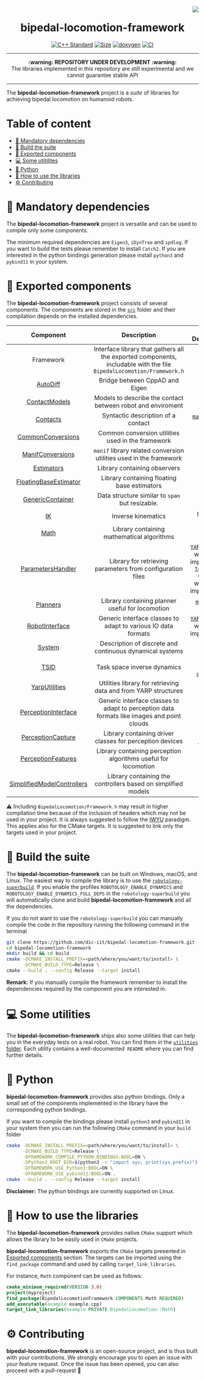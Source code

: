 <img src="https://user-images.githubusercontent.com/16744101/108218725-3cab5980-7135-11eb-8b5a-8bcc9226fd5a.png" align="right" />

<h1 align="center">bipedal-locomotion-framework</h1>

<p align="center">
   <a href="https://isocpp.org"><img src="https://img.shields.io/badge/standard-C++17-blue.svg?style=flat&logo=c%2B%2B" alt="C++ Standard" class="center"/></a>
   <a href="https://github.com/dic-iit/bipedal-locomotion-framework/blob/master/LICENSE"><img src="https://img.shields.io/badge/license-LGPL-19c2d8.svg" alt="Size" class="center"/></a>
  <a href="https://dic-iit.github.io/bipedal-locomotion-framework/doxygen/doc/html/index.html"><img src="https://github.com/dic-iit/bipedal-locomotion-framework/workflows/GitHub%20Pages/badge.svg" alt="doxygen"/></a>
  <a href="https://github.com/dic-iit/bipedal-locomotion-framework/actions?query=workflow%3A%22C%2B%2B+CI+Workflow%22"><img src="https://github.com/dic-iit/bipedal-locomotion-framework/workflows/C++%20CI%20Workflow/badge.svg" alt="CI"/></a>
</p>


---

<p align="center">
  <b>:warning: REPOSITORY UNDER DEVELOPMENT :warning:</b>
  <br>The libraries implemented in this repository are still experimental and we cannot guarantee stable API
</p>




---



The **bipedal-locomotion-framework** project is a _suite_ of libraries for achieving bipedal locomotion on humanoid robots.
# Table of content

- [:page_facing_up: Mandatory dependencies](#page_facing_up-mandatory-dependencies)
- [:hammer: Build the suite](#hammer-build-the-suite)
- [:orange_book: Exported components](#orange_book-exported-components)
- [:computer: Some utitilites](#computer-some-utilities)
- [:snake: Python](#snake-python)
- [:running: How to use the libraries](#running-how-to-use-the-libraries)
- [:gear: Contributing](#gear-contributing)

# :page_facing_up: Mandatory dependencies
The **bipedal-locomotion-framework** project is versatile and can be used to compile only some components.

The minimum required dependencies are `Eigen3`, `iDynTree` and `spdlog`. If you want to build the tests please remember to install `Catch2`. If you are interested in the python bindings generation please install `python3` and `pybind11` in your system.

# :orange_book: Exported components

The **bipedal-locomotion-framework** project consists of several components. The components are stored in the [`src`](./src) folder and their compilation depends on the installed dependencies.

|                  Component                   |                         Description                          |                   Additional Dependencies                    |
| :------------------------------------------: | :----------------------------------------------------------: | :----------------------------------------------------------: |
|                    Framework                 |    Interface library that gathers all the exported components, includable with the file `BipedalLocomotion/Framework.h`     |  -   |
|          [AutoDiff](./src/Autodiff)          |                Bridge between CppAD and Eigen                |   [`CppAD`](https://coin-or.github.io/CppAD/doc/cppad.htm)   |
|     [ContactModels](./src/ContactModels)     | Models to describe the contact between robot and enviroment  |                              -                               |
|          [Contacts](./src/Contacts)          |              Syntactic description of a contact              |  [`manif`](https://github.com/artivis/manif) [`nlohmann json`](https://github.com/nlohmann/json/) |
|    [CommonConversions](./src/Conversions)    |      Common conversion utilities used in the framework       |                              -                               |
|    [ManifConversions](./src/Conversions)     | `manif` library related conversion utilities used in the framework |         [`manif`](https://github.com/artivis/manif)          |
|        [Estimators](./src/Estimators)        |                 Library containing observers                 |                              -                               |
|  [FloatingBaseEstimator](./src/Estimators)   |         Library containing floating base estimators          |         [`manif`](https://github.com/artivis/manif)          |
|  [GenericContainer](./src/GenericContainer)  |      Data structure similar to ``span`` but resizable.       |                              -                               |
|               [IK](./src/IK)                 |                      Inverse kinematics                      | [`manif`](https://github.com/artivis/manif) [`osqp-eigen`](https://github.com/robotology/osqp-eigen) |
|              [Math](./src/Math)              |          Library containing mathematical algorithms          |      [`manif`](https://github.com/artivis/manif)             |
| [ParametersHandler](./src/ParametersHandler) |  Library for retrieving parameters from configuration files  | [`YARP`](https://www.yarp.it/git-master/) (only if you want the `YARP` implementation) [`tomlplusplus`](https://github.com/marzer/tomlplusplus/) (only if you want the `toml` implementation) |
|          [Planners](./src/Planners)          |       Library containing planner useful for locomotion       | [`manif`](https://github.com/artivis/manif) [`CasADi`](https://web.casadi.org/) [`qhull`](http://www.qhull.org/) |
|    [RobotInterface](./src/RobotInterface)    | Generic interface classes to adapt to various IO data formats | [`YARP`](https://www.yarp.it/git-master/) (only if you want the `YARP` implementation) |
|            [System](./src/System)            |   Description of discrete and continuous dynamical systems   |                              -                               |
|              [TSID](./src/TSID)              |                 Task space inverse dynamics                  | [`manif`](https://github.com/artivis/manif) [`lie-group-controllers`](https://github.com/dic-iit/lie-group-controllers) |
|     [YarpUtilities](./src/YarpUtilities)     | Utilities library for retrieving data and from YARP structures |          [`YARP`](https://www.yarp.it/git-master/)           |
| [PerceptionInterface](./src/RobotInterface)  | Generic interface classes to adapt to perception data formats like images and point clouds | [`OpenCV`](https://github.com/opencv/opencv) [`PCL`](https://github.com/PointCloudLibrary/pcl) |
|    [PerceptionCapture](./src/Perception)     |   Library containing driver classes for perception devices   | [`OpenCV`](https://github.com/opencv/opencv) [`PCL`](https://github.com/PointCloudLibrary/pcl) [`realsense2`](https://github.com/IntelRealSense/librealsense) |
|    [PerceptionFeatures](./src/Perception)     |   Library containing perception algorithms useful for locomotion   | [`OpenCV`](https://github.com/opencv/opencv) |
|    [SimplifiedModelControllers](./src/SimplifiedModelControllers)     |   Library containing the controllers based on simplified models   | [`manif`](https://github.com/artivis/manif) |

:warning: Including `BipedalLocomotion/Framework.h` may result in higher compilation time because of the inclusion of headers which may not be used in your project. It is always suggested to follow the [IWYU](https://github.com/include-what-you-use/include-what-you-use/blob/cc0fad4be0db26e40713b6076263f204a311b573/docs/WhyIWYU.md) paradigm. This applies also for the CMake targets. It is suggested to link only the targets used in your project.

# :hammer: Build the suite
The **bipedal-locomotion-framework**  can be built on Windows, macOS, and Linux. The easiest way to compile the library is to use the [`robotology-superbuild`](https://github.com/robotology/robotology-superbuild). If you enable the profiles  `ROBOTOLOGY_ENABLE_DYNAMICS` and `ROBOTOLOGY_ENABLE_DYNAMICS_FULL_DEPS` in the `robotology-superbuild` you will automatically clone and build **bipedal-locomotion-framework** and all the dependencies.

If you do not want to use the `robotology-superbuild` you can manually compile the code in the repository running the following command in the terminal

```sh
git clone https://github.com/dic-iit/bipedal-locomotion-framework.git
cd bipedal-locomotion-framework
mkdir build && cd build
cmake -DCMAKE_INSTALL_PREFIX=<path/where/you/want/to/install> \
      -DCMAKE_BUILD_TYPE=Release \
cmake --build . --config Release --target install
```

**Remark:** If you manually compile the framework remember to install the dependencies required by the component you are interested in.

# :computer: Some utilities

The **bipedal-locomotion-framework** ships also some utilities that can help you in the everyday tests on a real robot. You can find them in the [`utilities` folder](./utilities). Each utility contains a well-documented` README` where you can find further details.

# :snake: Python

**bipedal-locomotion-framework** provides also python bindings. Only a small set of the components implemented in the library have the corresponding python bindings.

If you want to compile the bindings please install `python3` and `pybind11` in your system then you can run the following `CMake` command in your `build` folder

```sh
cmake -DCMAKE_INSTALL_PREFIX=<path/where/you/want/to/install> \
      -DCMAKE_BUILD_TYPE=Release \
      -DFRAMEWORK_COMPILE_PYTHON_BINDINGS:BOOL=ON \
      -DPython3_ROOT_DIR=$(python3 -c "import sys; print(sys.prefix)") \
      -DFRAMEWORK_USE_Python3:BOOL=ON \
      -DFRAMEWORK_USE_pybind11:BOOL=ON .
cmake --build . --config Release --target install
```

**Disclaimer:** The python bindings are currently supported on Linux.

# :running: How to use the libraries
The **bipedal-locomotion-framework** provides native `CMake` support which allows the library to be easily used in `CMake` projects.

**bipedal-locomotion-framework** exports the `CMake` targets presented in [Exported components](#orange_book-exported-components) section. The targets can be imported using the `find_package`  command and used by calling `target_link_libraries`.

For instance, `Math` component can be used as follows:

```cmake
cmake_minimum_required(VERSION 3.0)
project(myproject)
find_package(BipedalLocomotionFramework COMPONENTS Math REQUIRED)
add_executable(example example.cpp)
target_link_libraries(example PRIVATE BipedalLocomotion::Math)
```

# :gear: Contributing

**bipedal-locomotion-framework** is an open-source project, and is thus built with your contributions. We strongly encourage you to open an issue with your feature request. Once the issue has been opened, you can also proceed with a pull-request :rocket:
